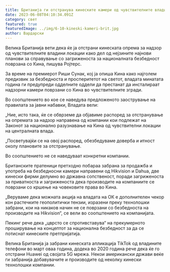 ```yaml
---
title: Британија ги отстранува кинеските камери од чувствителните владини локации
date: 2023-06-08T04:10:34.091Z
category: свет
featured: true
featuredImage: ../img/6-10-kineski-kameri-brit.jpg
author: Вардарски
---
```

Велика Британија вети дека ќе ја отстрани кинеската опрема за надзор од чувствителните владини локации како дел од нејзините најнови планови за справување со загриженоста за националната безбедност поврзана со Кина, пишува Ројтерс.

За време на премиерот Риши Сунак, кој ја опиша Кина како најголем предизвик за безбедноста и просперитетот на светот, владата минатата година ги предупреди одделните оддели да престанат да инсталираат надзорни камери поврзани со Кина во чувствителните згради.

Во соопштението во кое се наведува предложеното заострување на правилата за јавни набавки, Владата вели:

„Ние, исто така, ќе се обврземе да објавиме распоред за отстранување на опремата за надзор направена од компании кои подлежат на Законот за национално разузнавање на Кина од чувствителни локации на централната влада.

„Посветувајќи се на овој распоред, обезбедуваме доверба и итност околу плановите за отстранување.

Во соопштението не се наведуваат конкретни компании.

Британските пратеници претходно побараа забрана за продажба и употреба на безбедносни камери направени од Hikvision и Dahua, две кинески фирми делумно во државна сопственост, поради загриженоста за приватноста и загриженоста дека производите на компаниите се поврзани со кршење на човековите права во Кина.

„Веруваме дека можната акција на владата на ОК е дополнителен чекор кон растечките геополитички тензии, изразени преку технолошки забрани, кои на никаков начин не се поврзани со безбедноста на производите на Hikvision“, се вели во соопштението на компанијата.

Пекинг рече дека „цврсто се спротивставува“ на прекумерното проширување на концептот за национална безбедност за да се потиснат кинеските претпријатија.

Велика Британија ја забрани кинеската апликација TikTok од владините телефони во март оваа година, додека во 2020 година рече дека ќе го отстрани Huawei од својата 5G мрежа. Некои американски држави веќе ги забранија добавувачите и производите од неколку кинески технолошки компании.